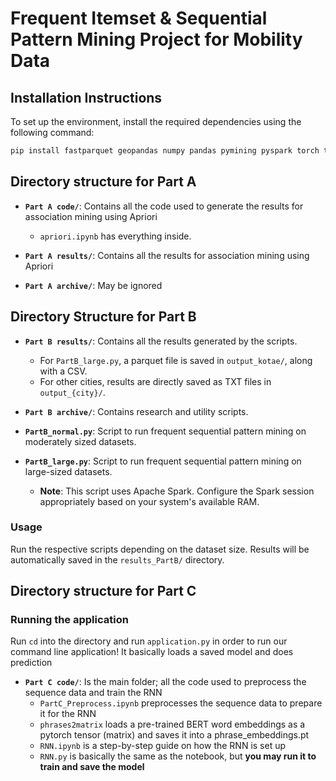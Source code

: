 # Frequent Itemset & Sequential Pattern Mining Project for Mobility Data

## Installation Instructions

To set up the environment, install the required dependencies using the following command:

```bash
pip install fastparquet geopandas numpy pandas pymining pyspark torch torchvision torchaudio trackintel logging warnings datetime ast time queue itertools collections matplotlib pyarrow
```
## Directory structure for Part A

- **`Part A code/`**: Contains all the code used to generate the results for association mining using Apriori
  - `apriori.ipynb` has everything inside.
 
- **`Part A results/`**: Contains all the results for association mining using Apriori
- **`Part A archive/`**: May be ignored


## Directory Structure for Part B

- **`Part B results/`**: Contains all the results generated by the scripts.
  - For `PartB_large.py`, a parquet file is saved in `output_kotae/`, along with a CSV.
  - For other cities, results are directly saved as TXT files in `output_{city}/`.

- **`Part B archive/`**: Contains research and utility scripts.

- **`PartB_normal.py`**: Script to run frequent sequential pattern mining on moderately sized datasets.

- **`PartB_large.py`**: Script to run frequent sequential pattern mining on large-sized datasets.
  - **Note**: This script uses Apache Spark. Configure the Spark session appropriately based on your system's available RAM.
  
### Usage

Run the respective scripts depending on the dataset size. Results will be automatically saved in the `results_PartB/` directory.

## Directory structure for Part C

### Running the application
Run `cd` into the directory and run `application.py` in order to run our command line application! It basically loads a saved model and does prediction  

- **`Part C code/`**: Is the main folder; all the code used to preprocess the sequence data and train the RNN
  - `PartC_Preprocess.ipynb` preprocesses the sequence data to prepare it for the RNN
  - `phrases2matrix` loads a pre-trained BERT word embeddings as a pytorch tensor (matrix) and saves it into a phrase_embeddings.pt 
  - `RNN.ipynb` is a step-by-step guide on how the RNN is set up
  - `RNN.py` is basically the same as the notebook, but **you may run it to train and save the model**
  
 



